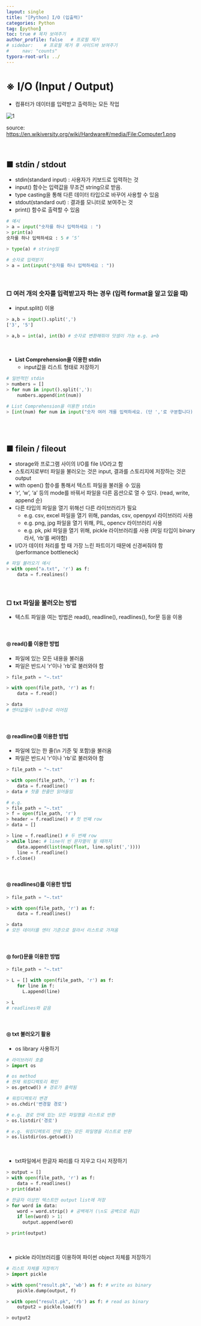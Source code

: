 ```yaml
---
layout: single
title: "[Python] I/O (입출력)"
categories: Python
tag: [python]
toc: true # 목차 보여주기
author_profile: false   # 프로필 제거
# sidebar:    # 프로필 제거 후 사이드바 보여주기
#     nav: "counts"
typora-root-url: ../
---
```


# ※ I/O (Input / Output)
- 컴퓨터가 데이터를 입력받고 출력하는 모든 작업

![1]({{site.url}}/images/python/2024-05-13-python-io/1.png)

source: <https://en.wikiversity.org/wiki/Hardware#/media/File:Computer1.png>

<br>

## **■ stdin / stdout**
- stdin(standard input) : 사용자가 키보드로 입력하는 것
- input() 함수는 입력값을 무조건 string으로 받음.
- type casting을 통해 다른 데이터 타입으로 바꾸어 사용할 수 있음
- stdout(standard out) : 결과를 모니터로 보여주는 것
- print() 함수로 출력할 수 있음

```py
# 예시
> a = input("숫자를 하나 입력하세요 : ")
> print(a)
숫자를 하나 입력하세요 : 5 # ‘5’

> type(a) # string임

# 숫자로 입력받기
> a = int(input("숫자를 하나 입력하세요 : "))
```

<br>

### □ 여러 개의 숫자를 입력받고자 하는 경우 (입력 format을 알고 있을 때)
- input.split() 이용

```py
> a,b = input().split(',')
['3', '5']

> a,b = int(a), int(b) # 숫자로 변환해줘야 덧셈이 가능 e.g. a+b
```

<br>

- **List Comprehension을 이용한 stdin**
  - input값을 리스트 형태로 저장하기

```py
# 일반적인 stdin
> numbers = []
> for num in input().split(','):
    numbers.append(int(num))

# List Comprehension을 이용한 stdin
> [int(num) for num in input("숫자 여러 개를 입력하세요. (단 ','로 구분합니다) ").split(",")]
```

<br>
<br>

## **■ filein / fileout**
- storage와 프로그램 사이의 I/O를 file I/O라고 함
- 스토리지로부터 파일을 불러오는 것은 input, 결과를 스토리지에 저장하는 것은 output
- with open() 함수를 통해서 텍스트 파일을 불러올 수 있음
- ‘r’, ‘w’, ‘a’ 등의 mode를 바꿔서 파일을 다른 옵션으로 열 수 있다. (read, write, append 순)
- 다른 타입의 파일을 열기 위해선 다른 라이브러리가 필요
  - e.g. csv, excel 파일을 열기 위해, pandas, csv, openpyxl 라이브러리 사용
  - e.g. png, jpg 파일을 열기 위해, PIL, opencv 라이브러리 사용
  - e.g. pk, pkl 파일을 열기 위해, pickle 라이브러리를 사용 (파일 타입이 binary라서, ‘rb’를 써야함)
- I/O가 데이터 처리를 할 때 가장 느린 파트이기 때문에 신경써줘야 함 (performance bottleneck)

```py
# 파일 불러오기 예시
> with open("a.txt", 'r') as f:
    data = f.realines()
```

<br>

### □ txt 파일을 불러오는 방법
- 텍스트 파일을 여는 방법은 read(), readline(), readlines(), for문 등을 이용

<br>

#### **◎ read**()를 이용한 방법
- 파일에 있는 모든 내용을 불러옴
- 파일은 반드시 'r'이나 'rb'로 불러와야 함

```py
> file_path = "~.txt"

> with open(file_path, 'r') as f:
    data = f.read()

> data
# 엔터값들이 \n함수로 이어짐
```

<br>

#### **◎ readline**()를 이용한 방법
- 파일에 있는 한 줄(\n 기준 및 포함)을 불러옴
- 파일은 반드시 'r'이나 'rb'로 불러와야 함

```py
> file_path = "~.txt"

> with open(file_path, 'r') as f:
    data = f.readline()
> data # 첫줄 한줄만 읽어들임
```

```py
# e.g.
> file_path = "~.txt"
> f = open(file_path, 'r')
> header = f.readline() # 첫 번째 row
> data = []

> line = f.readline() # 두 번째 row
> while line: # line이 빈 문자열이 될 때까지
    data.append(list(map(float, line.split(','))))
    line = f.readline()
> f.close()
```

<br>

#### **◎ readlines**()를 이용한 방법

```py
> file_path = "~.txt"

> with open(file_path, 'r') as f:
    data = f.readlines()

> data
# 모든 데이터를 엔터 기준으로 잘라서 리스트로 가져옴
```

<br>

#### **◎ for**()문을 이용한 방법

```py
> file_path = "~.txt"

> L = [] with open(file_path, 'r') as f:
    for line in f:
      L.append(line)

> L
# readlines와 같음
```

<br>

#### ◎ txt 불러오기 활용
- os library 사용하기

```py
# 라이브러리 호출
> import os

# os method
# 현재 워킹디렉토리 확인
> os.getcwd() # 경로가 출력됨

# 워킹디렉토리 변경
> os.chdir('변경할 경로')

# e.g. 경로 안에 있는 모든 파일명을 리스트로 반환
> os.listdir('경로')

# e.g. 워킹디렉토리 안에 있는 모든 파일명을 리스트로 반환
> os.listdir(os.getcwd())
```

<br>

- txt파일에서 한글자 짜리를 다 지우고 다시 저장하기

```py
> output = []
> with open(file_path, 'r') as f:
    data = f.readlines()
> print(data)

# 한글자 이상인 텍스트만 output list에 저장
> for word in data:
    word = word.strip() # 공백제거 (\n도 공백으로 취급)
    if len(word) > 1:
      output.append(word)

> print(output)
```

<br>

- pickle 라이브러리를 이용하여 파이썬 object 자체를 저장하기

```py
# 리스트 자체를 저장히기
> import pickle

> with open("result.pk", 'wb') as f: # write as binary
    pickle.dump(output, f)

> with open("result.pk", 'rb') as f: # read as binary
    output2 = pickle.load(f)

> output2
```
